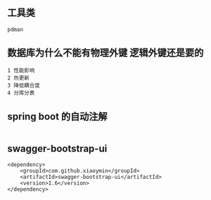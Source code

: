 # 

## 工具类
```
pdman
```

## 数据库为什么不能有物理外键 逻辑外键还是要的
```
1 性能影响
2 热更新
3 降低耦合度
4 分库分表
```

## spring boot 的自动注解
```

```

## swagger-bootstrap-ui
```
<dependency>
    <groupId>com.github.xiaoymin</groupId>
    <artifactId>swagger-bootstrap-ui</artifactId>
    <version>1.6</version>
</dependency>
```


